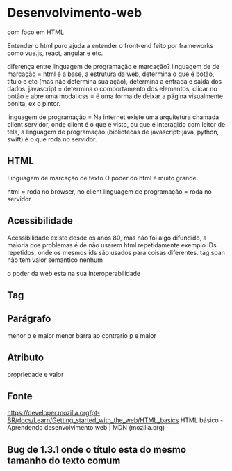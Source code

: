 # Desenvolvimento-web
com foco em HTML


Entender o html puro ajuda a entender o front-end feito por frameworks como vue.js, react, angular e etc.

diferença entre linguagem de programação e marcação? 
linguagem de de marcação = html é a base, a estrutura da web, determina o que é botão, título e etc (mas não determina sua ação), determina a entrada e saída dos dados.
javascript = determina o comportamento dos elementos, clicar no botão e abre uma modal
css = é uma forma de deixar a página visualmente bonita, ex o pintor. 

linguagem de programação =  Na internet existe uma arquitetura chamada client servidor, onde client é o que é visto, ou que é interagido com leitor de tela, a linguagem de programação (bibliotecas de javascript: java, python, swift) é o que roda no servidor. 

## HTML
Linguagem de marcação de texto 
O poder do html é muito grande. 

html = roda no browser, no client
linguagem de programação = roda no servidor 


## Acessibilidade
Acessibilidade existe desde os anos 80, mas não foi algo difundido, a maioria dos problemas é de não usarem  html repetidamente
exemplo IDs repetidos, onde os mesmos ids são usados para coisas diferentes. 
tag span não tem valor semantico nenhum 



o poder da web esta na sua interoperabilidade 


## Tag
<p>

## Parágrafo
menor  p e maior 
menor barra ao contrario p e maior 

## Atributo
propriedade e valor 


## Fonte 
https://developer.mozilla.org/pt-BR/docs/Learn/Getting_started_with_the_web/HTML_basics
HTML básico - Aprendendo desenvolvimento web | MDN (mozilla.org)

## Bug de 1.3.1 onde o título esta do mesmo tamanho do texto comum

